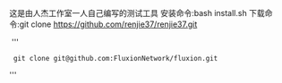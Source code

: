 这是由人杰工作室一人自己编写的测试工具
安装命令:bash install.sh
下载命令:git clone https://github.com/renjie37/renjie37.git

 ​ 
​'''
```<hr>
 ​git clone git@github.com:FluxionNetwork/fluxion.git 
```
 '''
